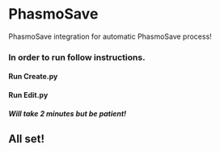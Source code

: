 # PhasmoSave
PhasmoSave integration for automatic PhasmoSave process!

### In order to run follow instructions.

#### Run Create.py
#### Run Edit.py
##### Will take 2 minutes but be patient!

## All set!
